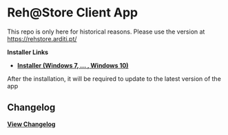 # Reh@Store Client App
This repo is only here for historical reasons. Please use the version at https://rehstore.arditi.pt/

__Installer Links__
- __[Installer (Windows 7, ... , Windows 10)](https://rehstore.arditi.pt/)__

After the installation, it will be required to update to the latest version of the app

## Changelog
__[View Changelog](https://github.com/Zlynt/RehStoreClientApp/releases)__

